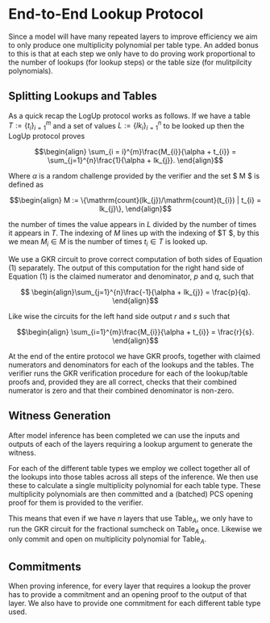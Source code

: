 # End-to-End Lookup Protocol
Since a model will have many repeated layers to improve efficiency we aim to only produce one multiplicity polynomial per table type. An added bonus to this is that at each step we only have to do proving work proportional to the number of lookups (for lookup steps) or the table size (for mulitpilcity polynomials).

## Splitting Lookups and Tables
As a quick recap the LogUp protocol works as follows. If we have a table $` T:=\{t_{i} \}_{i = 1}^{m} `$ and a set of values $` L:= \{lk_{i}\}_{i=1}^{n} `$ to be looked up then the LogUp protocol proves 

$$\begin{align} \sum_{i = i}^{m}\frac{M_{i}}{\alpha + t_{i}} = \sum_{j=1}^{n}\frac{1}{\alpha + lk_{j}}.  \end{align}$$

Where $`\alpha`$ is a random challenge provided by the verifier and the set $ M $ is defined as

$$\begin{align} M := \{\mathrm{count}(lk_{j})/\mathrm{count}(t_{i}) | t_{i} = lk_{j}\}, \end{align}$$

the number of times the value appears in $` L `$ divided by the number of times it appears in $` T `$. The indexing of $` M `$ lines up with the indexing of $T $, by this we mean $` M_{i} \in M `$ is the number of times $`t_{i} \in T `$ is looked up.

 We use a GKR circuit to prove correct computation of both sides of Equation $`(1)`$  separately. The output of this computation for the right hand side of Equation $`(1)`$ is the claimed numerator and denominator, $` p `$ and $` q `$, such that 

$$ \begin{align}\sum_{j=1}^{n}\frac{-1}{\alpha + lk_{j}} = \frac{p}{q}. \end{align}$$

Like wise the circuits for the left hand side output $` r`$ and $`s`$ such that

$$\begin{align} \sum_{i=1}^{m}\frac{M_{i}}{\alpha + t_{i}} = \frac{r}{s}. \end{align}$$

At the end of the entire protocol we have GKR proofs, together with claimed numerators and denominators for each of the lookups and the tables. The verifier runs the GKR verification procedure for each of the lookup/table proofs and, provided they are all correct, checks that their combined numerator is zero and that their combined denominator is non-zero.

## Witness Generation
After model inference has been completed we can use the inputs and outputs of each of the layers requiring a lookup argument to generate the witness. 

For each of the different table types we employ we collect together all of the lookups into those tables across all steps of the inference. We then use these to calculate a single multiplicity polynomial for each table type. These multiplicity polynomials are then committed and a (batched) PCS opening proof for them is provided to the verifier.

This means that even if we have $`n`$ layers that use $`\mathrm{Table}_{A}`$, we only have to run the GKR circuit for the fractional sumcheck on $`\mathrm{Table}_{A}`$ once. Likewise we only commit and open on multiplicity polynomial for $`\mathrm{Table}_{A}`$.

## Commitments
When proving inference, for every layer that requires a lookup the prover has to provide a commitment and an opening proof to the output of that layer. We also have to provide one commitment for each different table type used.
